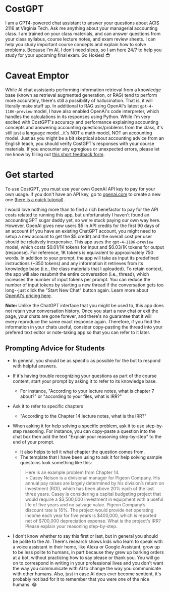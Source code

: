 # CostGPT

I am a GPT4-powered chat assistant to answer your questions about ACIS 2116 at Virginia Tech. Ask me anything about your managerial accounting class. I am trained on your class materials, and can answer questions from your class syllabus, course lecture notes, and exam review sheets. I can help you study important course concepts and explain how to solve problems. Because I\'m AI, I don\'t need sleep, so I am here 24/7 to help you study for your upcoming final exam. Go Hokies! 😎

# Caveat Emptor
While AI chat assistants performing information retrieval from a knowledge base (known as retrieval augmented generation, or RAG) tend to perform more accurately, there's still a possibility of hallucination. That is, it will literally make stuff up. In additional to RAG using OpenAI's latest `gpt-4-1106-preview` model, I have also enabled OpenAI's code interpreter, which handles the calculations in its responses using Python. While I'm very excited with CostGPT's accuracy and performance explaining accounting concepts and answering accounting questions/problems from the class, it's still just a language model...it's NOT a math model, NOT an accounting model. Just as you might be a bit skeptical about accounting advice from an English teach, you should verify CostGPT's responses with your course materials. If you encounter any egregious or unexpected errors, please let me know by filling out [this short feedback form](https://forms.gle/3DfPAG86RyepVXMo8).

# Get started
To use CostGPT, you must use your own OpenAI API key to pay for your own usage. If you don\'t have an API key, go to [openai.com](openai.com) to create a new one ([here is a quick tutorial](https://youtu.be/UO_i1GhjElQ?si=7VvfWK8AXQG6vdcn)).

I would love nothing more than to find a rich benefactor to pay for the API costs related to running this app, but unfortunately I haven't found an accountingGPT sugar daddy yet, so we're stuck paying our own way here. However, OpenAI gives new users $5 in API credits for the first 90 days of an account (if you have an existing ChatGPT account, you might need to setup a new account to get the $5 credit) and the overall cost per user should be relatively inexpensive. This app uses the `gpt-4-1106-preview` model, which costs \$0.01/1K tokens for input and \$0.03/1K tokens for output (response). For reference, 1K tokens is equivalent to approximately 750 words. In addition to your prompt, the app will take as input its predefined instructions (~350 tokens) and any information it retrieves from its knowledge base (i.e., the class materials that I uploaded). To retain context, the app will also resubmit the entire conversation (i.e., thread), which increases the number of input tokens per prompt. You can reduce the number of input tokens by starting a new thread if the conversation gets too long--just click the "Start New Chat" button again. Learn more about [OpenAI's pricing here](https://openai.com/pricing). 

**Note:** Unlike the ChatGPT interface that you might be used to, this app does not retain your conversation history. Once you start a new chat or exit the page, your chats are gone forever, and there's no guarantee that it will every reproduce the same exact response again. Therefore, if you find the information in your chats useful, consider copy-pasting the thread into your prefered text editor or note-taking app so that you can refer to it later.

## Prompting Advice for Students
- In general, you should be as specific as possible for the bot to respond with helpful answers.

- If it's having trouble recognizing your questions as part of the course content, start your prompt by asking it to refer to its knowledge base. 
    - For instance, "According to your lecture notes, what is chapter 7 about?" or "according to your files, what is IRR?"
- Ask it to refer to specific chapters
    - "According to the Chapter 14 lecture notes, what is the IRR?"

- When asking it for help solving a specific problem, ask it to use step-by-step reasoning. For instance, you can copy-paste a question into the chat box then add the text "Explain your reasoning step-by-step" to the end of your prompt.
    - It also helps to tell it what chapter the question comes from.
    - The template that I have been using to ask it for help solving sample questoins look something like this:
    > Here is an example problem from Chapter 14. <br>
        >     Casey Nelson is a divisional manager for Pigeon Company. His annual pay raises are largely determined by his division’s return on investment (ROI), which has been above 20% each of the last three years. Casey is considering a capital budgeting project that               would require a $3,500,000 investment in equipment with a useful life of five years and no salvage value. Pigeon Company’s discount rate is 16%. The project would provide net operating income each year for five years is $400,000, which is reported net of                 $700,000 depreciation expense. What is the project's IRR? <br>
    > Please explain your reasoning step-by-step.

- I don't know whether to say this first or last, but in general you should be polite to the AI. There's research shows kids who learn to speak with a voice assistant in their home, like Alexa or Google Assistant, grow up to be less polite to humans, in part because they grew up barking orders at a bot, without practicing how to say please or thank you. You will go on to correspond in writing in your professional lives and you don't want the way you communicate with AI to change the way you communicate with other humans. Also, just in case AI does ever become sentient, it's probably not bad for it to remember that you were one of the nice humans. 😂

